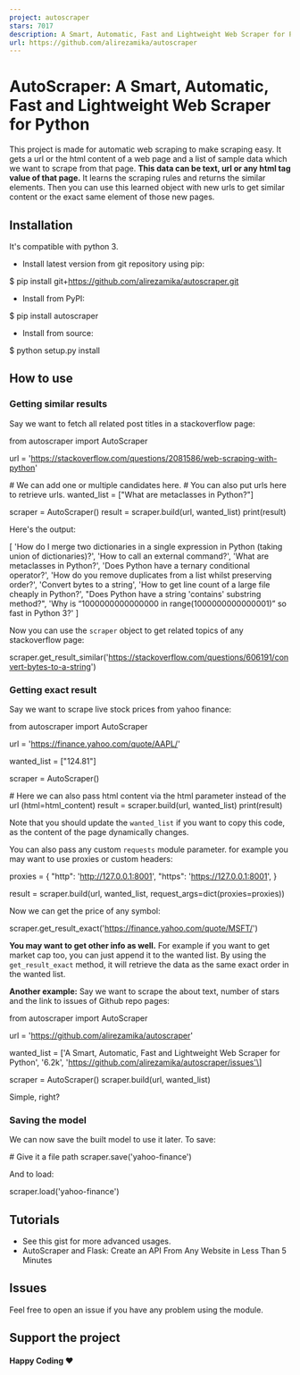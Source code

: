 ```yaml
---
project: autoscraper
stars: 7017
description: A Smart, Automatic, Fast and Lightweight Web Scraper for Python
url: https://github.com/alirezamika/autoscraper
---
```


AutoScraper: A Smart, Automatic, Fast and Lightweight Web Scraper for Python
============================================================================

This project is made for automatic web scraping to make scraping easy. It gets a url or the html content of a web page and a list of sample data which we want to scrape from that page. **This data can be text, url or any html tag value of that page.** It learns the scraping rules and returns the similar elements. Then you can use this learned object with new urls to get similar content or the exact same element of those new pages.

Installation
------------

It's compatible with python 3.

-   Install latest version from git repository using pip:

$ pip install git+https://github.com/alirezamika/autoscraper.git

-   Install from PyPI:

$ pip install autoscraper

-   Install from source:

$ python setup.py install

How to use
----------

### Getting similar results

Say we want to fetch all related post titles in a stackoverflow page:

from autoscraper import AutoScraper

url \= 'https://stackoverflow.com/questions/2081586/web-scraping-with-python'

\# We can add one or multiple candidates here.
\# You can also put urls here to retrieve urls.
wanted\_list \= \["What are metaclasses in Python?"\]

scraper \= AutoScraper()
result \= scraper.build(url, wanted\_list)
print(result)

Here's the output:

\[
    'How do I merge two dictionaries in a single expression in Python (taking union of dictionaries)?', 
    'How to call an external command?', 
    'What are metaclasses in Python?', 
    'Does Python have a ternary conditional operator?', 
    'How do you remove duplicates from a list whilst preserving order?', 
    'Convert bytes to a string', 
    'How to get line count of a large file cheaply in Python?', 
    "Does Python have a string 'contains' substring method?", 
    'Why is “1000000000000000 in range(1000000000000001)” so fast in Python 3?'
\]

Now you can use the `scraper` object to get related topics of any stackoverflow page:

scraper.get\_result\_similar('https://stackoverflow.com/questions/606191/convert-bytes-to-a-string')

### Getting exact result

Say we want to scrape live stock prices from yahoo finance:

from autoscraper import AutoScraper

url \= 'https://finance.yahoo.com/quote/AAPL/'

wanted\_list \= \["124.81"\]

scraper \= AutoScraper()

\# Here we can also pass html content via the html parameter instead of the url (html=html\_content)
result \= scraper.build(url, wanted\_list)
print(result)

Note that you should update the `wanted_list` if you want to copy this code, as the content of the page dynamically changes.

You can also pass any custom `requests` module parameter. for example you may want to use proxies or custom headers:

proxies \= {
    "http": 'http://127.0.0.1:8001',
    "https": 'https://127.0.0.1:8001',
}

result \= scraper.build(url, wanted\_list, request\_args\=dict(proxies\=proxies))

Now we can get the price of any symbol:

scraper.get\_result\_exact('https://finance.yahoo.com/quote/MSFT/')

**You may want to get other info as well.** For example if you want to get market cap too, you can just append it to the wanted list. By using the `get_result_exact` method, it will retrieve the data as the same exact order in the wanted list.

**Another example:** Say we want to scrape the about text, number of stars and the link to issues of Github repo pages:

from autoscraper import AutoScraper

url \= 'https://github.com/alirezamika/autoscraper'

wanted\_list \= \['A Smart, Automatic, Fast and Lightweight Web Scraper for Python', '6.2k', 'https://github.com/alirezamika/autoscraper/issues'\]

scraper \= AutoScraper()
scraper.build(url, wanted\_list)

Simple, right?

### Saving the model

We can now save the built model to use it later. To save:

\# Give it a file path
scraper.save('yahoo-finance')

And to load:

scraper.load('yahoo-finance')

Tutorials
---------

-   See this gist for more advanced usages.
-   AutoScraper and Flask: Create an API From Any Website in Less Than 5 Minutes

Issues
------

Feel free to open an issue if you have any problem using the module.

Support the project
-------------------

#### Happy Coding ♥️
